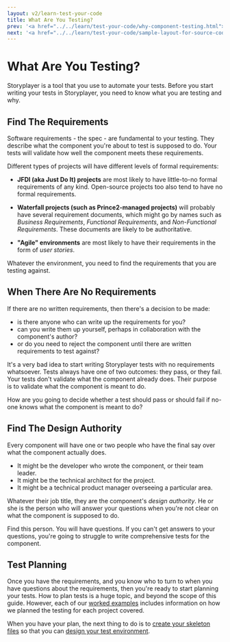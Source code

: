 ```yaml
---
layout: v2/learn-test-your-code
title: What Are You Testing?
prev: '<a href="../../learn/test-your-code/why-component-testing.html">Prev: Why Component Testing?</a>'
next: '<a href="../../learn/test-your-code/sample-layout-for-source-code-repo.html">Next: Sample Layout For Source Code Repo</a>'
---
```

# What Are You Testing?

Storyplayer is a tool that you use to automate your tests. Before you start writing your tests in Storyplayer, you need to know what you are testing and why.

## Find The Requirements

Software requirements - the spec - are fundamental to your testing. They describe what the component you're about to test is supposed to do. Your tests will validate how well the component meets these requirements.

Different types of projects will have different levels of formal requirements:

* __JFDI (aka Just Do It) projects__ are most likely to have little-to-no formal requirements of any kind. Open-source projects too also tend to have no formal requirements.

* __Waterfall projects (such as Prince2-managed projects)__ will probably have several requirement documents, which might go by names such as _Business Requirements_, _Functional Requirements_, and _Non-Functional Requirements_. These documents are likely to be authoritative.

* __"Agile" environments__ are most likely to have their requirements in the form of _user stories_.

Whatever the environment, you need to find the requirements that you are testing against.

## When There Are No Requirements

If there are no written requirements, then there's a decision to be made:

* is there anyone who can write up the requirements for you?
* can you write them up yourself, perhaps in collaboration with the component's author?
* or do you need to reject the component until there are written requirements to test against?

It's a very bad idea to start writing Storyplayer tests with no requirements whatsoever. Tests always have one of two outcomes: they pass, or they fail. Your tests don't validate what the component already does. Their purpose is to validate what the component is meant to do.

How are you going to decide whether a test should pass or should fail if no-one knows what the component is meant to do?

## Find The Design Authority

Every component will have one or two people who have the final say over what the component actually does.

* It might be the developer who wrote the component, or their team leader.
* It might be the technical architect for the project.
* It might be a technical product manager overseeing a particular area.

Whatever their job title, they are the component's _design authority_. He or she is the person who will answer your questions when you're not clear on what the component is supposed to do.

Find this person. You will have questions. If you can't get answers to your questions, you're going to struggle to write comprehensive tests for the component.

## Test Planning

Once you have the requirements, and you know who to turn to when you have questions about the requirements, then you're ready to start planning your tests. How to plan tests is a huge topic, and beyond the scope of this guide. However, each of our [worked examples](../worked-examples/index.html) includes information on how we planned the testing for each project covered.

When you have your plan, the next thing to do is to [create your skeleton files](sample-layout-for-source-code-repo.html) so that you can [design your test environment](defining-a-test-environment.html).